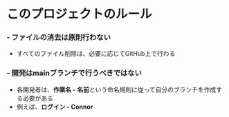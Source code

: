 # このプロジェクトのルール

### - ファイルの消去は原則行わない
  - すべてのファイル削除は、必要に応じてGitHub上で行わる
### - 開発はmainブランチで**行うべきではない**
  - 各開発者は、**作業名 - 名前**という命名規則に従って自分のブランチを作成する必要がある
  - 例えば、**ログイン - Connor**

